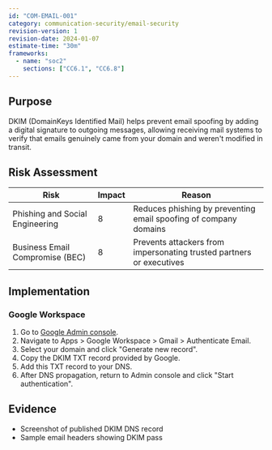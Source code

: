 ```yaml
---
id: "COM-EMAIL-001"
category: communication-security/email-security
revision-version: 1
revision-date: 2024-01-07
estimate-time: "30m"
frameworks:
  - name: "soc2"
	sections: ["CC6.1", "CC6.8"]
---
```


## Purpose
DKIM (DomainKeys Identified Mail) helps prevent email spoofing by
adding a digital signature to outgoing messages, allowing receiving
mail systems to verify that emails genuinely came from your domain and
weren't modified in transit.

## Risk Assessment

| Risk                            | Impact | Reason                                                               |
|---------------------------------|--------|----------------------------------------------------------------------|
| Phishing and Social Engineering | 8      | Reduces phishing by preventing email spoofing of company domains     |
| Business Email Compromise (BEC) | 8      | Prevents attackers from impersonating trusted partners or executives |

## Implementation

### Google Workspace

1. Go to [Google Admin console](admin.google.com).
2. Navigate to Apps > Google Workspace > Gmail > Authenticate Email.
3. Select your domain and click "Generate new record".
4. Copy the DKIM TXT record provided by Google.
5. Add this TXT record to your DNS.
6. After DNS propagation, return to Admin console and click "Start authentication".

## Evidence

- Screenshot of published DKIM DNS record
- Sample email headers showing DKIM pass
